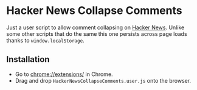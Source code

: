 # Hacker News Collapse Comments

Just a user script to allow comment collapsing on [Hacker News](https://news.ycombinator.com/). Unlike some other scripts that do the same this one persists across page loads thanks to `window.localStorage`.

## Installation

* Go to [chrome://extensions/](chrome://extensions/) in Chrome.
* Drag and drop `HackerNewsCollapseComments.user.js` onto the browser.
